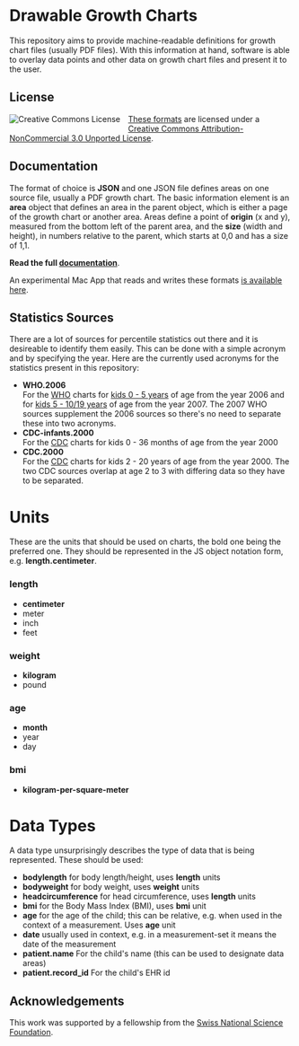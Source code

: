 Drawable Growth Charts
======================

This repository aims to provide machine-readable definitions for growth chart files (usually PDF files). With this information at hand, software is able to overlay data points and other data on growth chart files and present it to the user.


License
-------

<a rel="license" href="http://creativecommons.org/licenses/by-nc/3.0/deed.en_US"><img alt="Creative Commons License" style="border:none; float:left; margin:0 1em 1em 0;" src="http://i.creativecommons.org/l/by-nc/3.0/88x31.png" /></a> <a xmlns:cc="http://creativecommons.org/ns#" href="https://github.com/p2/growth-charts-json" property="cc:attributionName" rel="cc:attributionURL">These formats</a> are licensed under a <a rel="license" href="http://creativecommons.org/licenses/by-nc/3.0/deed.en_US">Creative Commons Attribution-NonCommercial 3.0 Unported License</a>.


Documentation
-------------

The format of choice is **JSON** and one JSON file defines areas on one source file, usually a PDF growth chart. The basic information element is an **area** object that defines an area in the parent object, which is either a page of the growth chart or another area. Areas define a point of **origin** (x and y), measured from the bottom left of the parent area, and the **size** (width and height), in numbers relative to the parent, which starts at 0,0 and has a size of 1,1.

**Read the full [documentation]**.

An experimental Mac App that reads and writes these formats [is available here][helper].


Statistics Sources
------------------

There are a lot of sources for percentile statistics out there and it is desireable to identify them easily. This can be done with a simple acronym and by specifying the year. Here are the currently used acronyms for the statistics present in this repository:

* **WHO.2006**  
  For the [WHO] charts for [kids 0 - 5 years][who-kid] of age from the year 2006 and for [kids 5 - 10/19 years][who-teen] of age from the year 2007. The 2007 WHO sources supplement the 2006 sources so there's no need to separate these into two acronyms.
* **CDC-infants.2000**  
  For the [CDC] charts for kids 0 - 36 months of age from the year 2000
* **CDC.2000**  
  For the [CDC] charts for kids 2 - 20 years of age from the year 2000. The two CDC sources overlap at age 2 to 3 with differing data so they have to be separated.


Units
=====

These are the units that should be used on charts, the bold one being the preferred one. They should be represented in the JS object notation form, e.g. **length.centimeter**.

### length

* **centimeter**
* meter
* inch
* feet

### weight
* **kilogram**
* pound

### age
* **month**
* year
* day

### bmi
* **kilogram-per-square-meter**


Data Types
==========

A data type unsurprisingly describes the type of data that is being represented. These should be used:

* **bodylength** for body length/height, uses **length** units
* **bodyweight** for body weight, uses **weight** units
* **headcircumference** for head circumference, uses **length** units
* **bmi** for the Body Mass Index (BMI), uses **bmi** unit
* **age** for the age of the child; this can be relative, e.g. when used in the context of a measurement. Uses **age** unit
* **date** usually used in context, e.g. in a measurement-set it means the date of the measurement
* **patient.name** For the child's name (this can be used to designate data areas)
* **patient.record_id** For the child's EHR id


Acknowledgements
----------------

This work was supported by a fellowship from the [Swiss National Science Foundation][snf].


[documentation]: Format.md
[helper]: https://github.com/p2/growth-charts-helper
[WHO]: http://www.who.int/
[who-kid]: http://www.who.int/childgrowth/standards/en/
[who-teen]: http://www.who.int/growthref/en/
[cdc]: http://www.cdc.gov/growthcharts/cdc_charts.htm
[snf]: http://www.snf.ch/